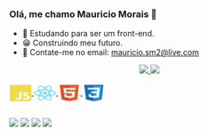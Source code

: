 ### Olá, me chamo Mauricio Morais 👋

- 🌱 Estudando para ser um front-end.
- 😁 Construindo meu futuro.
- 💬 Contate-me no email: mauricio.sm2@live.com

<div align="center">
  <a href="https://github.com/mauricioomorais">
  <img height="160em" src="https://github-readme-stats.vercel.app/api?username=mauricioomorais&show_icons=true&theme=highcontrast&include_all_commits=true&count_private=true"/>
    <img height="160em" src="https://github-readme-stats.vercel.app/api/top-langs/?username=mauricioomorais&layout=compact&langs_count=7&theme=highcontrast"/>
</div>

<div style="display: inline_block"><br>
  <img align="center" alt="mau-Js" height="30" width="40" src="https://raw.githubusercontent.com/devicons/devicon/master/icons/javascript/javascript-plain.svg">
  <img align="center" alt="mau-React" height="30" width="40" src="https://raw.githubusercontent.com/devicons/devicon/master/icons/react/react-original.svg">
  <img align="center" alt="mau-HTML" height="30" width="40" src="https://raw.githubusercontent.com/devicons/devicon/master/icons/html5/html5-original.svg">
  <img align="center" alt="mau-CSS" height="30" width="40" src="https://raw.githubusercontent.com/devicons/devicon/master/icons/css3/css3-original.svg">
</div>
  
  ##
  
  <div> 
  <a href="https://www.instagram.com/mauricioomorais/" target="_blank"><img src="https://img.shields.io/badge/-Instagram-%23E4405F?style=for-the-badge&logo=instagram&logoColor=white" target="_blank"></a>
  <a href="https://www.linkedin.com/in/mauricio-morais-026207213/" target="_blank"><img src="https://img.shields.io/badge/-LinkedIn-%230077B5?style=for-the-badge&logo=linkedin&logoColor=white" target="_blank"></a>
  <a href="https://api.whatsapp.com/send?phone=5553981314084&text=Ol%C3%A1" target="_blank"><img src="https://img.shields.io/badge/WhatsApp-25D366?style=for-the-badge&logo=whatsapp&logoColor=white" target="_blank"></a>
  <a href="https://www.facebook.com/mauriciomorais2012" target="_blank"><img src="https://img.shields.io/badge/Facebook-1877F2?style=for-the-badge&logo=facebook&logoColor=white" target="_blank"></a>
</div>
